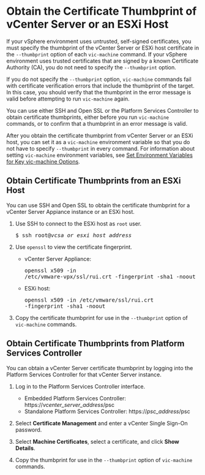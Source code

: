# Obtain the Certificate Thumbprint of vCenter Server or an ESXi Host #

If your vSphere environment uses untrusted, self-signed certificates, you must specify the thumbprint of the vCenter Server or ESXi host certificate in the `--thumbprint` option of each `vic-machine` command. If your vSphere environment uses trusted certificates that are signed by a known Certificate Authority (CA), you do not need to specify the `--thumbprint` option.

If you do not specify the `--thumbprint` option, `vic-machine` commands fail with certificate verification errors that include the thumbprint of the target. In this case, you should verify that the thumbprint in the error message is valid before attempting to run `vic-machine` again.

You can use either SSH and Open SSL or the Platform Services Controller to obtain certificate thumbprints, either before you run `vic-machine` commands, or to confirm that a thumbprint in an error message is valid.

After you obtain the certificate thumbprint from vCenter Server or an ESXi host, you can set it as a `vic-machine` environment variable so that you do not have to specify `--thumbprint` in every command. For information about setting `vic-machine` environment variables, see [Set Environment Variables for Key vic-machine Options](vic_env_variables.md).

## Obtain Certificate Thumbprints from an ESXi Host 

You can use SSH and Open SSL to obtain the certificate thumbprint for a vCenter Server Appiance instance or an ESXi host. 

1. Use SSH to connect to the ESXi host as `root` user.<pre>$ ssh root@<i>vcsa_or_esxi_host_address</i></pre>
2. Use `openssl` to view the certificate fingerprint.

   - vCenter Server Appliance: <pre>openssl x509 -in /etc/vmware-vpx/ssl/rui.crt -fingerprint -sha1 -noout</pre>
   - ESXi host: <pre>openssl x509 -in /etc/vmware/ssl/rui.crt -fingerprint -sha1 -noout</pre>
3. Copy the certificate thumbprint for use in the `--thumbprint` option of `vic-machine` commands.

## Obtain Certificate Thumbprints from Platform Services Controller

You can obtain a vCenter Server certificate thumbprint by logging into the Platform Services Controller for that vCenter Server instance.

1. Log in to the Platform Services Controller interface. 

    - Embedded Platform Services Controller: https://<i>vcenter_server_address</i>/psc
    - Standalone Platform Services Controller: https://<i>psc_address</i>/psc

2. Select **Certificate Management** and enter a vCenter Single Sign-On password.
3. Select **Machine Certificates**, select a certificate, and click **Show Details**.
3. Copy the thumbprint for use in the `--thumbprint` option of `vic-machine` commands.